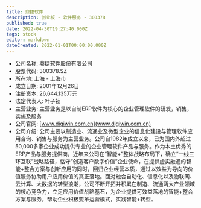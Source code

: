 ```yaml
---
title: 鼎捷软件
description: 创业板 - 软件服务 - 300378
published: true
date: 2022-04-30T19:27:40.000Z
tags: stock
editor: markdown
dateCreated: 2022-01-01T00:00:00.000Z
---
```


- 公司名称: 鼎捷软件股份有限公司
- 股票代码: 300378.SZ
- 所在地: 上海 - 上海市
- 成立日期: 2001年12月26日
- 注册资本: 26,644.135万元
- 法定代表人: 叶子祯
- 主营业务: 主营业务是以自制ERP软件为核心的企业管理软件的研发，销售，实施及服务
- 公司官网: [www.digiwin.com.cn](www.digiwin.com.cn)
- 公司介绍: 公司主要以制造业、流通业及微型企业的信息化建设与管理软件应用咨询、销售与服务为主营业务。公司自1982年成立以来，已为国内外超过50,000多家企业成功提供专业的企业管理软件产品与服务。作为本土优秀的ERP产品与服务提供商，近年来公司在“智能+”整体战略布局下，确立“一线三环互联”战略路径，恪守“创造客户数字价值”企业使命，在提供虚实融通的智能+整合方案与创新应用的同时，回归企业经营本质，通过以效益为导向的价值服务协助用户应用价值的真正落地。面对融合自动化、信息化以及物联网、云计算、大数据的转型浪潮，公司不断开拓并积累在制造、流通两大产业领域的核心竞争力，立足应用价值战略基石，为企业提供可效益落地的智能+整合方案与服务，帮助企业积极变革运营模式，实践智能+转型。


